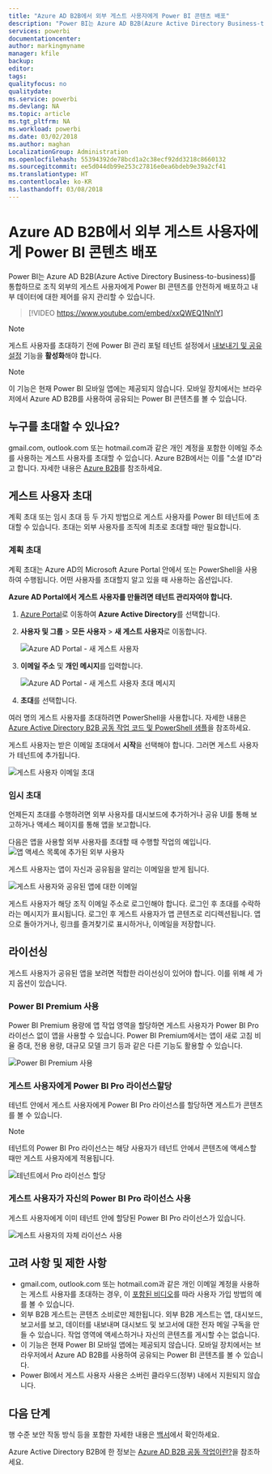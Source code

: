 ```yaml
---
title: "Azure AD B2B에서 외부 게스트 사용자에게 Power BI 콘텐츠 배포"
description: "Power BI는 Azure AD B2B(Azure Active Directory Business-to-business)를 통합하므로 조직 외부의 게스트 사용자에게 Power BI 콘텐츠를 안전하게 배포할 수 있습니다."
services: powerbi
documentationcenter: 
author: markingmyname
manager: kfile
backup: 
editor: 
tags: 
qualityfocus: no
qualitydate: 
ms.service: powerbi
ms.devlang: NA
ms.topic: article
ms.tgt_pltfrm: NA
ms.workload: powerbi
ms.date: 03/02/2018
ms.author: maghan
LocalizationGroup: Administration
ms.openlocfilehash: 55394392de78bcd1a2c38ecf92dd3218c8660132
ms.sourcegitcommit: ee5d044db99e253c27816e0ea6bdeb9e39a2cf41
ms.translationtype: HT
ms.contentlocale: ko-KR
ms.lasthandoff: 03/08/2018
---
```

# <a name="distribute-power-bi-content-to-external-guest-users-with-azure-ad-b2b"></a>Azure AD B2B에서 외부 게스트 사용자에게 Power BI 콘텐츠 배포

Power BI는 Azure AD B2B(Azure Active Directory Business-to-business)를 통합하므로 조직 외부의 게스트 사용자에게 Power BI 콘텐츠를 안전하게 배포하고 내부 데이터에 대한 제어를 유지 관리할 수 있습니다.

> [!VIDEO https://www.youtube.com/embed/xxQWEQ1NnlY]

> [!NOTE]
> 게스트 사용자를 초대하기 전에 Power BI 관리 포털 테넌트 설정에서 [내보내기 및 공유 설정](service-admin-portal.md#export-and-sharing-settings) 기능을 **활성화**해야 합니다.

> [!NOTE]
> 이 기능은 현재 Power BI 모바일 앱에는 제공되지 않습니다. 모바일 장치에서는 브라우저에서 Azure AD B2B를 사용하여 공유되는 Power BI 콘텐츠를 볼 수 있습니다. 

## <a name="who-can-you-invite"></a>누구를 초대할 수 있나요?

gmail.com, outlook.com 또는 hotmail.com과 같은 개인 계정을 포함한 이메일 주소를 사용하는 게스트 사용자를 초대할 수 있습니다. Azure B2B에서는 이를 "소셜 ID"라고 합니다. 자세한 내용은 [Azure B2B](https://docs.microsoft.com/en-us/azure/active-directory/active-directory-b2b-what-is-azure-ad-b2b)를 참조하세요.

## <a name="invite-guest-users"></a>게스트 사용자 초대 

계획 초대 또는 임시 초대 등 두 가지 방법으로 게스트 사용자를 Power BI 테넌트에 초대할 수 있습니다. 초대는 외부 사용자를 조직에 최초로 초대할 때만 필요합니다.

### <a name="planned-invites"></a>계획 초대

계획 초대는 Azure AD의 Microsoft Azure Portal 안에서 또는 PowerShell을 사용하여 수행됩니다. 어떤 사용자를 초대할지 알고 있을 때 사용하는 옵션입니다. 

**Azure AD Portal에서 게스트 사용자를 만들려면 테넌트 관리자여야 합니다.**

1. [Azure Portal](https://portal.azure.com)로 이동하여 **Azure Active Directory**를 선택합니다.

2. **사용자 및 그룹** > **모든 사용자** > **새 게스트 사용자**로 이동합니다.

    ![Azure AD Portal - 새 게스트 사용자](media/service-admin-azure-ad-b2b/azuread-portal-new-guest-user.png)

3. **이메일 주소** 및 **개인 메시지**를 입력합니다.

    ![Azure AD Portal - 새 게스트 사용자 초대 메시지](media/service-admin-azure-ad-b2b/azuread-portal-invite-message.png)

4. **초대**를 선택합니다.

여러 명의 게스트 사용자를 초대하려면 PowerShell을 사용합니다. 자세한 내용은 [Azure Active Directory B2B 공동 작업 코드 및 PowerShell 샘플](https://docs.microsoft.com/azure/active-directory/active-directory-b2b-code-samples)을 참조하세요.

게스트 사용자는 받은 이메일 초대에서 **시작**을 선택해야 합니다. 그러면 게스트 사용자가 테넌트에 추가됩니다.

![게스트 사용자 이메일 초대](media/service-admin-azure-ad-b2b/guest-user-invite-email.png)

### <a name="ad-hoc-invites"></a>임시 초대

언제든지 초대를 수행하려면 외부 사용자를 대시보드에 추가하거나 공유 UI를 통해 보고하거나 액세스 페이지를 통해 앱을 보고합니다.

다음은 앱을 사용할 외부 사용자를 초대할 때 수행할 작업의 예입니다.
![앱 액세스 목록에 추가된 외부 사용자](media/service-admin-azure-ad-b2b/power-bi-app-access.png)

게스트 사용자는 앱이 자신과 공유됨을 알리는 이메일을 받게 됩니다.

![게스트 사용자와 공유된 앱에 대한 이메일](media/service-admin-azure-ad-b2b/guest-user-invite-email2.png)

게스트 사용자가 해당 조직 이메일 주소로 로그인해야 합니다. 로그인 후 초대를 수락하라는 메시지가 표시됩니다. 로그인 후 게스트 사용자가 앱 콘텐츠로 리디렉션됩니다. 앱으로 돌아가거나, 링크를 즐겨찾기로 표시하거나, 이메일을 저장합니다.

## <a name="licensing"></a>라이선싱

게스트 사용자가 공유된 앱을 보려면 적합한 라이선싱이 있어야 합니다. 이를 위해 세 가지 옵션이 있습니다.

### <a name="use-power-bi-premium"></a>Power BI Premium 사용

Power BI Premium 용량에 앱 작업 영역을 할당하면 게스트 사용자가 Power BI Pro 라이선스 없이 앱을 사용할 수 있습니다. Power BI Premium에서는 앱이 새로 고침 비율 증대, 전용 용량, 대규모 모델 크기 등과 같은 다른 기능도 활용할 수 있습니다.

![Power BI Premium 사용](media/service-admin-azure-ad-b2b/license-approach1.png)

### <a name="assign-power-bi-pro-license-to-guest-user"></a>게스트 사용자에게 Power BI Pro 라이선스할당

테넌트 안에서 게스트 사용자에게 Power BI Pro 라이선스를 할당하면 게스트가 콘텐츠를 볼 수 있습니다.

> [!NOTE]
> 테넌트의 Power BI Pro 라이선스는 해당 사용자가 테넌트 안에서 콘텐츠에 액세스할 때만 게스트 사용자에게 적용됩니다.

![테넌트에서 Pro 라이선스 할당](media/service-admin-azure-ad-b2b/license-approach2.png)

### <a name="guest-user-brings-their-own-power-bi-pro-license"></a>게스트 사용자가 자신의 Power BI Pro 라이선스 사용

게스트 사용자에게 이미 테넌트 안에 할당된 Power BI Pro 라이선스가 있습니다.

![게스트 사용자의 자체 라이선스 사용](media/service-admin-azure-ad-b2b/license-approach3.png)

## <a name="considerations-and-limitations"></a>고려 사항 및 제한 사항

* gmail.com, outlook.com 또는 hotmail.com과 같은 개인 이메일 계정을 사용하는 게스트 사용자를 초대하는 경우, 이 [포함된 비디오](https://docs.microsoft.com/en-us/azure/active-directory/active-directory-b2b-redemption-experience)를 따라 사용자 가입 방법의 예를 볼 수 있습니다.
* 외부 B2B 게스트는 콘텐츠 소비로만 제한됩니다. 외부 B2B 게스트는 앱, 대시보드, 보고서를 보고, 데이터를 내보내며 대시보드 및 보고서에 대한 전자 메일 구독을 만들 수 있습니다. 작업 영역에 액세스하거나 자신의 콘텐츠를 게시할 수는 없습니다.
* 이 기능은 현재 Power BI 모바일 앱에는 제공되지 않습니다. 모바일 장치에서는 브라우저에서 Azure AD B2B를 사용하여 공유되는 Power BI 콘텐츠를 볼 수 있습니다.
* Power BI에서 게스트 사용자 사용은 소버린 클라우드(정부) 내에서 지원되지 않습니다.

## <a name="next-steps"></a>다음 단계

행 수준 보안 작동 방식 등을 포함한 자세한 내용은 [백서](https://aka.ms/powerbi-b2b-whitepaper)에서 확인하세요.

Azure Active Directory B2B에 한 정보는 [Azure AD B2B 공동 작업이란?](https://docs.microsoft.com/azure/active-directory/active-directory-b2b-what-is-azure-ad-b2b)을 참조하세요.
